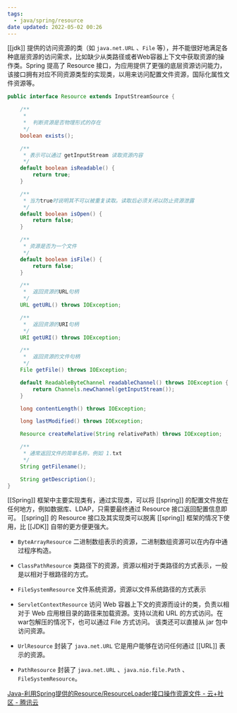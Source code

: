 ```yaml
---
tags:
  - java/spring/resource
date updated: 2022-05-02 00:26
---
```


[[jdk]] 提供的访问资源的类（如 `java.net.URL` 、`File` 等），并不能很好地满足各种底层资源的访问需求，比如缺少从类路径或者Web容器上下文中获取资源的操作类。Spring 提高了 Resource 接口，为应用提供了更强的底层资源访问能力，该接口拥有对应不同资源类型的实现类，以用来访问配置文件资源，国际化属性文件资源等。

```java
public interface Resource extends InputStreamSource {

    /**
     *
     *  判断资源是否物理形式的存在
     */
    boolean exists();

    /**
     * 表示可以通过 getInputStream 读取资源内容
     */
    default boolean isReadable() {
        return true;
    }

    /**
     * 当为true时说明其不可以被重复读取。读取后必须关闭以防止资源泄露
     */
    default boolean isOpen() {
        return false;
    }

    /**
     * 资源是否为一个文件
     */
    default boolean isFile() {
        return false;
    }

    /**
     *  返回资源的URL句柄
     */
    URL getURL() throws IOException;

    /**
     *  返回资源的URI句柄
     */
    URI getURI() throws IOException;

    /**
     *  返回资源的文件句柄
     */
    File getFile() throws IOException;

    default ReadableByteChannel readableChannel() throws IOException {
        return Channels.newChannel(getInputStream());
    }

    long contentLength() throws IOException;

    long lastModified() throws IOException;

    Resource createRelative(String relativePath) throws IOException;

    /**
     * 通常返回文件的简单名称，例如 1.txt
     */
    String getFilename();

    String getDescription();
}
```

[[Spring]] 框架中主要实现类有，通过实现类，可以将 [[spring]] 的配置文件放在任何地方，例如数据库、LDAP，只需要最终通过 Resource 接口返回配置信息即可。 [[spring]] 的 Resource 接口及其实现类可以脱离 [[spring]] 框架的情况下使用，比 [[JDK]] 自带的更方便更强大。

- `ByteArrayResource` 二进制数组表示的资源，二进制数组资源可以在内存中通过程序构造。

- `ClassPathResource` 类路径下的资源，资源以相对于类路径的方式表示，一般是以相对于根路径的方式。

- `FileSystemResource`  文件系统资源，资源以文件系统路径的方式表示

- `ServletContextResource` 访问 Web 容器上下文的资源而设计的类，负责以相对于 Web 应用根目录的路径来加载资源。支持以流和 URL 的方式访问。在war包解压的情况下，也可以通过 File 方式访问。 该类还可以直接从 jar 包中访问资源。

- `UrlResource`  封装了 `java.net.URL` 它是用户能够在访问任何通过 [[URL]] 表示的资源。

- `PathResource`  封装了 `java.net.URL`  、`java.nio.file.Path` 、`FileSystemResource`。



[Java-利用Spring提供的Resource/ResourceLoader接口操作资源文件 - 云+社区 - 腾讯云](https://cloud.tencent.com/developer/article/1862136)